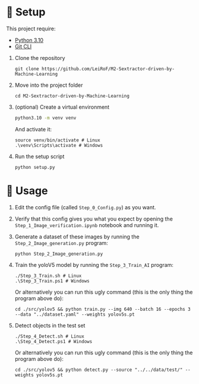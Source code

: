 # 🔌 Setup

This project require:
- [Python 3.10](https://www.python.org/downloads/release/python-3100/)
- [Git CLI](https://git-scm.com/book/en/v2/Getting-Started-The-Command-Line)

1. Clone the repository
    ```
    git clone https://github.com/LeiRoF/M2-Sextractor-driven-by-Machine-Learning
    ```

2. Move into the project folder
    ```
    cd M2-Sextractor-driven-by-Machine-Learning
    ```

3. (optional) Create a virtual environment
    ```bash
    python3.10 -m venv venv
    ```
    And activate it:
    ```
    source venv/bin/activate # Linux
    .\venv\Scripts\activate # Windows
    ```

4. Run the setup script
    ```
    python setup.py
    ```

# 🚀 Usage

1. Edit the config file (called `Step_0_Config.py`) as you want.
2. Verify that this config gives you what you expect by opening the `Step_1_Image_verification.ipynb` notebook and running it.
3. Generate a dataset of these images by running the `Step_2_Image_generation.py` program:
    ```
    python Step_2_Image_generation.py
    ```
4. Train the yoloV5 model by running the `Step_3_Train_AI` program:
    ```
    ./Step_3_Train.sh # Linux
    .\Step_3_Train.ps1 # Windows
    ```
    Or alternatively you can run this ugly command (this is the only thing the program above do):
    ```
    cd ./src/yolov5 && python train.py --img 640 --batch 16 --epochs 3 --data "../dataset.yaml" --weights yolov5s.pt
    ```

5. Detect objects in the test set
    ```
    ./Step_4_Detect.sh # Linux
    .\Step_4_Detect.ps1 # Windows
    ```
    Or alternatively you can run this ugly command (this is the only thing the program above do):
    ```
    cd ./src/yolov5 && python detect.py --source "../../data/test/" --weights yolov5s.pt
    ```	
